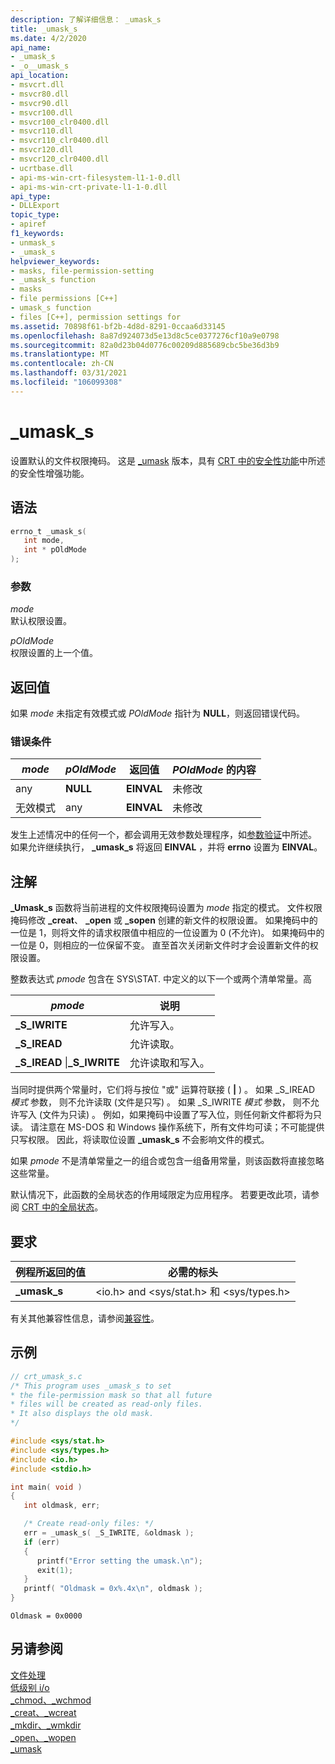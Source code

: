 ```yaml
---
description: 了解详细信息： _umask_s
title: _umask_s
ms.date: 4/2/2020
api_name:
- _umask_s
- _o__umask_s
api_location:
- msvcrt.dll
- msvcr80.dll
- msvcr90.dll
- msvcr100.dll
- msvcr100_clr0400.dll
- msvcr110.dll
- msvcr110_clr0400.dll
- msvcr120.dll
- msvcr120_clr0400.dll
- ucrtbase.dll
- api-ms-win-crt-filesystem-l1-1-0.dll
- api-ms-win-crt-private-l1-1-0.dll
api_type:
- DLLExport
topic_type:
- apiref
f1_keywords:
- unmask_s
- _umask_s
helpviewer_keywords:
- masks, file-permission-setting
- _umask_s function
- masks
- file permissions [C++]
- umask_s function
- files [C++], permission settings for
ms.assetid: 70898f61-bf2b-4d8d-8291-0ccaa6d33145
ms.openlocfilehash: 8a87d924073d5e13d8c5ce0377276cf10a9e0798
ms.sourcegitcommit: 82a0d23b04d0776c00209d885689cbc5be36d3b9
ms.translationtype: MT
ms.contentlocale: zh-CN
ms.lasthandoff: 03/31/2021
ms.locfileid: "106099308"
---
```

# <a name="_umask_s"></a>_umask_s

设置默认的文件权限掩码。 这是 [_umask](umask.md) 版本，具有 [CRT 中的安全性功能](../../c-runtime-library/security-features-in-the-crt.md)中所述的安全性增强功能。

## <a name="syntax"></a>语法

```C
errno_t _umask_s(
   int mode,
   int * pOldMode
);
```

### <a name="parameters"></a>参数

*mode*<br/>
默认权限设置。

*pOldMode*<br/>
权限设置的上一个值。

## <a name="return-value"></a>返回值

如果 *mode* 未指定有效模式或 *POldMode* 指针为 **NULL**，则返回错误代码。

### <a name="error-conditions"></a>错误条件

|*mode*|*pOldMode*|返回值|*POldMode* 的内容|
|------------|----------------|----------------------|--------------------------------|
|any|**NULL**|**EINVAL**|未修改|
|无效模式|any|**EINVAL**|未修改|

发生上述情况中的任何一个，都会调用无效参数处理程序，如[参数验证](../../c-runtime-library/parameter-validation.md)中所述。 如果允许继续执行， **_umask_s** 将返回 **EINVAL** ，并将 **errno** 设置为 **EINVAL**。

## <a name="remarks"></a>注解

**_Umask_s** 函数将当前进程的文件权限掩码设置为 *mode* 指定的模式。 文件权限掩码修改 **_creat**、 **_open** 或 **_sopen** 创建的新文件的权限设置。 如果掩码中的一位是 1，则将文件的请求权限值中相应的一位设置为 0 (不允许)。 如果掩码中的一位是 0，则相应的一位保留不变。 直至首次关闭新文件时才会设置新文件的权限设置。

整数表达式 *pmode* 包含在 SYS\STAT. 中定义的以下一个或两个清单常量。高

|*pmode*|说明|
|-|-|
|**_S_IWRITE**|允许写入。|
|**_S_IREAD**|允许读取。|
|**_S_IREAD** \|**_S_IWRITE**|允许读取和写入。|

当同时提供两个常量时，它们将与按位 "或" 运算符联接 ( **|** ) 。 如果 _S_IREAD *模式* 参数， 则不允许读取 (文件是只写) 。 如果 _S_IWRITE *模式* 参数， 则不允许写入 (文件为只读) 。 例如，如果掩码中设置了写入位，则任何新文件都将为只读。 请注意在 MS-DOS 和 Windows 操作系统下，所有文件均可读；不可能提供只写权限。 因此，将读取位设置 **_umask_s** 不会影响文件的模式。

如果 *pmode* 不是清单常量之一的组合或包含一组备用常量，则该函数将直接忽略这些常量。

默认情况下，此函数的全局状态的作用域限定为应用程序。 若要更改此项，请参阅 [CRT 中的全局状态](../global-state.md)。

## <a name="requirements"></a>要求

|例程所返回的值|必需的标头|
|-------------|---------------------|
|**_umask_s**|\<io.h> and \<sys/stat.h> 和 \<sys/types.h>|

有关其他兼容性信息，请参阅[兼容性](../../c-runtime-library/compatibility.md)。

## <a name="example"></a>示例

```C
// crt_umask_s.c
/* This program uses _umask_s to set
* the file-permission mask so that all future
* files will be created as read-only files.
* It also displays the old mask.
*/

#include <sys/stat.h>
#include <sys/types.h>
#include <io.h>
#include <stdio.h>

int main( void )
{
   int oldmask, err;

   /* Create read-only files: */
   err = _umask_s( _S_IWRITE, &oldmask );
   if (err)
   {
      printf("Error setting the umask.\n");
      exit(1);
   }
   printf( "Oldmask = 0x%.4x\n", oldmask );
}
```

```Output
Oldmask = 0x0000
```

## <a name="see-also"></a>另请参阅

[文件处理](../../c-runtime-library/file-handling.md)<br/>
[低级别 i/o](../../c-runtime-library/low-level-i-o.md)<br/>
[_chmod、_wchmod](chmod-wchmod.md)<br/>
[_creat、_wcreat](creat-wcreat.md)<br/>
[_mkdir、_wmkdir](mkdir-wmkdir.md)<br/>
[_open、_wopen](open-wopen.md)<br/>
[_umask](umask.md)<br/>
